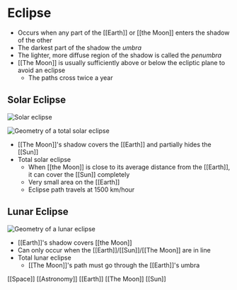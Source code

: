 # Eclipse

- Occurs when any part of the [[Earth]] or [[the Moon]] enters the shadow of the other
- The darkest part of the shadow the _umbra_
- The lighter, more diffuse region of the shadow is called the _penumbra_
- [[The Moon]] is usually sufficiently above or below the ecliptic plane to avoid an eclipse
  - The paths cross twice a year

## Solar Eclipse

![Solar eclipse](/assets/second-brain/2020-09-27-08-03-35.png)

![Geometry of a total solar eclipse](/assets/second-brain/2020-09-27-08-31-27.png)

- [[The Moon]]'s shadow covers the [[Earth]] and partially hides the [[Sun]]
- Total solar eclipse
  - When [[the Moon]] is close to its average distance from the [[Earth]], it can cover the [[Sun]] completely
  - Very small area on the [[Earth]]
  - Eclipse path travels at 1500 km/hour

## Lunar Eclipse

![Geometry of a lunar eclipse](/assets/second-brain/2020-09-27-08-32-01.png)

- [[Earth]]'s shadow covers [[the Moon]]
- Can only occur when the [[Earth]]/[[Sun]]/[[The Moon]] are in line
- Total lunar eclipse
  - [[The Moon]]'s path must go through the [[Earth]]'s umbra

[[Space]] [[Astronomy]] [[Earth]] [[The Moon]] [[Sun]]

